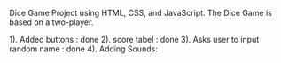 Dice Game Project using HTML, CSS, and JavaScript. The Dice Game is based on a two-player.

1). Added buttons : done
2). score tabel : done
3). Asks user to input random name : done
4). Adding Sounds: 
